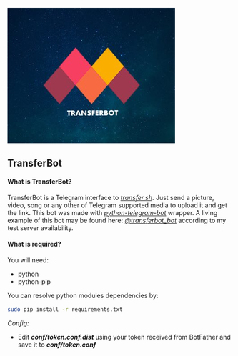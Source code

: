 ![alt_text][logo]

## TransferBot

#### What is TransferBot?
TransferBot is a Telegram interface to [*transfer.sh*](https://transfer.sh). Just send a picture, video, song or any other of Telegram supported media to upload it and get the link.
This bot was made with [*python-telegram-bot*](https://github.com/python-telegram-bot/python-telegram-bot) wrapper. A living example of this bot may be found here: [*@transferbot_bot*](https://web.telegram.org/#/im?p=%40transferbot_bot) according to my test server availability.

#### What is required?
You will need:
- python
- python-pip

You can resolve python modules dependencies by:
```sh
sudo pip install -r requirements.txt
```

*Config:*
- Edit ***conf/token.conf.dist*** using your token received from BotFather and save it to ***conf/token.conf***

[logo]: img/logo.jpg
